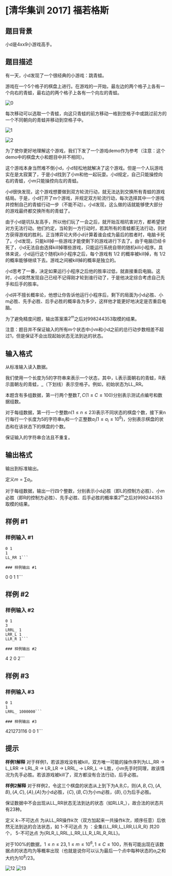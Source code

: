 # [清华集训 2017] 福若格斯

## 题目背景

小d是4xx9小游戏高手。

## 题目描述

有一天，小d发现了一个很经典的小游戏：跳青蛙。

游戏在一个5个格子的棋盘上进行。在游戏的一开始，最左边的两个格子上各有一个向右的青蛙，最右边的两个格子上各有一个向左的青蛙。

![0](https://i.loli.net/2017/12/14/5a32622508ea9.png)

每次移动可以选取一个青蛙，向这只青蛙的前方移动一格到空格子中或跳过前方的一个不同朝向的青蛙并移动到空格子中。

![1](https://i.loli.net/2017/12/14/5a3262250ca07.png)

![2](https://i.loli.net/2017/12/14/5a3262250e38a.png)

为了使你更好地理解这个游戏，我们下发了一个游戏demo作为参考（注意：这个demo中的棋盘大小和题目中并不相同）。

这个游戏本身当然难不倒小d，小d轻松地就解决了这个游戏。但是一个人玩游戏实在是太寂寞了，于是小d找到了小m和他一起玩耍。小d规定，自己只能操控向右的青蛙，小m只能操控向左的青蛙。

小d很快发现，这个游戏想要做到双方轮流行动，就无法达到交换所有青蛙的游戏结局。于是，小d打开了m个游戏，并规定双方轮流行动，每次选择其中一个游戏并控制自己的青蛙行动一步（不能不动）。小d发现，这么做的话就能够使大部分的游戏最终都交换所有的青蛙了。

由于小d是坑队友高手，所以他们玩了一会之后，就开始互相坑害对方，都希望使对方无法行动。他们约定，当轮到一方行动时，若其所有的青蛙都无法行动，则对方获得游戏的胜利。正当博弈论大师小d计算着谁会成为最后的胜者时，电脑卡死了。小d发现，只能kill掉一些游戏才能使剩下的游戏进行下去了。由于电脑已经卡死了，小d无法自由选择kill掉哪些游戏，只能运行系统自带的随机kill小程序。具体来说，小d运行这个随机kill小程序之后，每个游戏有 1/2 ​​的概率被kill掉，有 1/2 ​​的概率能够继续下去。游戏之间被kill掉的概率是独立的。

小d思考了一番，决定如果运行小程序之后他的胜率过低，就直接重启电脑。这时，小d突然发现自己已经不记得刚才轮到谁行动了，于是他决定综合考虑自己先手和后手的胜率。

小d并不擅长概率论，他想让你告诉他运行小程序后，剩下的局面为小d必胜、小m必胜、先手必胜、后手必胜的概率各为多少，这样他才能更好地决定是否重启电脑。

为了避免精度问题，输出答案乘$2^m$​​之后对$998244353$取模的结果。

注意：题目并不保证输入的所有m个状态中小m和小d之前的总行动步数相差不超过1，但是保证不会出现起始状态无法到达的状态。

## 输入格式

从标准输入读入数据。

我们使用一个长度为5的字符串来表示一个状态，其中，L表示面朝右的青蛙，R表示面朝左的青蛙，_（下划线）表示空格子。例如，初始状态为LL_RR。

本题含有多组数据，第一行两个整数$T,C$($1\leq C\leq 100$)分别表示测试点编号和数据组数。

对于每组数据，第一行一个整数$n$($1\leq n\leq 23$)表示不同状态的棋盘个数，接下来n行每行一个长度为5的字符串$s_i$​​和一个正整数$a_i$​​($1\leq a_i\leq 10^6$​​)，分别表示棋盘的状态和在该状态下的棋盘的个数。

保证输入的字符串合法且不重复。


## 输出格式

输出到标准输出。

定义$m=\sum a_i$​​。

对于每组数据，输出一行四个整数，分别表示小d必胜（即L的控制方必胜）、小m必胜（即R的控制方必胜）、先手必胜、后手必胜的概率乘$2^m$​​之后对$998244353$取模的结果。


## 样例 #1

### 样例输入 #1
```
0 1
1
LL_RR 1```

### 样例输出 #1

```
0 0 1 1```

## 样例 #2

### 样例输入 #2
```
0 1
3
LRRL_ 1
LRR_L 1
LLR_R 1```

### 样例输出 #2

```
4 2 0 2```

## 样例 #3

### 样例输入 #3
```
0 1
1
LRRL_ 1000000```

### 样例输出 #3

```
421273116 0 0 1```

## 提示

**样例1解释**
对于样例1，若该游戏没有被kill，双方唯一可能的操作序列为LL_RR -> L_LRR -> LRL_R -> LR_LR -> LRRL_ -> LRR_L -> L胜，小m先手时同理，故该情况为先手必胜。若该游戏被kill了，双方都没有合法行动，后手必胜。

**样例2解释**
对于样例2，令这三个棋盘的状态从上到下为A,B,C，则$\{A,B,C\},\{A,B\},\{A,C\},\{A\}$,$\{A\}$为小d必胜，$\{C\},\{B,C\}$为小m必胜，$\{B\},\{\}$为后手必胜。

保证数据中不会出现从LL_RR状态无法到达的状态（如RLLR_），故合法的状态共有23种。

定义 $k-$不可达点 为从LL_RR操作$k$次（双方加起来一共操作$k$次，顺序任意）后依然无法到达的合法状态，如 1-不可达点 为 ：全集{LL_RR,L_LRR,LLR_R} 共20个， 5-不可达点 为{RLR_L,RRL_L,RR_LL,R_LRL,R_RLL}。

对于100%的数据，$1\leq n\leq 23,1\leq m\leq 10^6,1\leq C\leq 100$，所有可能出现在该数据点的状态均为等概率出现（也就是说你可以认为最后一个点中每种状态的$a_i$之和大约为$10^8/23$。

![12](https://cdn.luogu.com.cn/upload/pic/14334.png)
![13](https://cdn.luogu.com.cn/upload/pic/14335.png)

